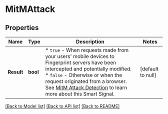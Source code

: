 # MitMAttack

## Properties
Name | Type | Description | Notes
------------ | ------------- | ------------- | -------------
**Result** | **bool** | * `true` - When requests made from your users' mobile devices to Fingerprint servers have been intercepted and potentially modified.  * `false` - Otherwise or when the request originated from a browser. See [MitM Attack Detection](https://dev.fingerprint.com/docs/smart-signals-reference#mitm-attack-detection) to learn more about this Smart Signal.  | [default to null]

[[Back to Model list]](../README.md#documentation-for-models) [[Back to API list]](../README.md#documentation-for-api-endpoints) [[Back to README]](../README.md)

